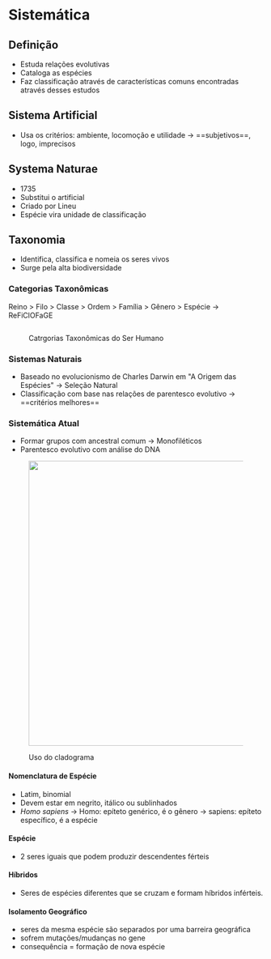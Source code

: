 # Sistemática

## Definição

* Estuda relações evolutivas
* Cataloga as espécies
* Faz classificação através de características comuns encontradas através desses estudos

## Sistema Artificial

* Usa os critérios: ambiente, locomoção e utilidade → ==subjetivos==, logo, imprecisos

## Systema Naturae

* 1735
* Substitui o artificial
* Criado por Lineu
* Espécie vira unidade de classificação

## Taxonomia

* Identifica, classifica e nomeia os seres vivos
* Surge pela alta biodiversidade

### Categorias Taxonômicas

Reino > Filo > Classe > Ordem > Família > Gênero > Espécie → ReFiClOFaGE ‎‎ ‎ ‎ ‎&#x20;

<figure><img src="https://i.imgur.com/kmb2hN6.png" alt=""><figcaption><p>Catrgorias Taxonômicas do Ser Humano</p></figcaption></figure>

### Sistemas Naturais

* Baseado no evolucionismo de Charles Darwin em "A Origem das Espécies" → Seleção Natural
* Classificação com base nas relações de parentesco evolutivo → ==critérios melhores==

### Sistemática Atual

* Formar grupos com ancestral comum → Monofiléticos
* Parentesco evolutivo com análise do DNA

&#x20;

<figure><img src="https://i.imgur.com/9f4GCYT.png" alt="" width="563"><figcaption><p>Uso do cladograma</p></figcaption></figure>

#### **Nomenclatura de Espécie**

* Latim, binomial
* Devem estar em negrito, itálico ou sublinhados
* _Homo sapiens_ → Homo: epíteto genérico, é o gênero → sapiens: epíteto específico, é a espécie

#### **Espécie**

* 2 seres iguais que podem produzir descendentes férteis

#### **Híbridos**

* Seres de espécies diferentes que se cruzam e formam híbridos inférteis.

#### **Isolamento Geográfico**

* seres da mesma espécie são separados por uma barreira geográfica
* sofrem mutações/mudanças no gene
* consequência = formação de nova espécie
